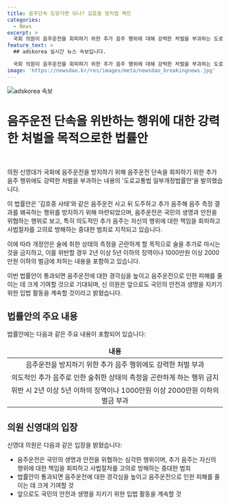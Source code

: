 ```yaml
---
title: 음주단속 도망가면 되나? 김호중 방지법 팩트
categories:
  - News
excerpt: >
  국회 의원이 음주운전을 회피하기 위한 추가 음주 행위에 대해 강력한 처벌을 부과하는 도로교통법 개정법률안을 발의했다. 이른바 '김호중 사태'를 격려하는 이 개정안은 음주운전으로 인한 피해를 줄이기 위한 노력의 일환이며, 추가 음주를 금지하고 위반 시 강력한 징역이나 벌금을 부과한다. 이에 대한 국회 의원의 기대는 음주운전에 대한 경각심을 높이고 안전을 지키는 데 기여할 것으로 전망된다.
feature_text: >
  ## adskorea 실시간 뉴스 속보입니다.

  국회 의원이 음주운전을 회피하기 위한 추가 음주 행위에 대해 강력한 처벌을 부과하는 도로교통법 개정법률안을 발의했다. 이른바 '김호중 사태'를 격려하는 이 개정안은 음주운전으로 인한 피해를 줄이기 위한 노력의 일환이며, 추가 음주를 금지하고 위반 시 강력한 징역이나 벌금을 부과한다. 이에 대한 국회 의원의 기대는 음주운전에 대한 경각심을 높이고 안전을 지키는 데 기여할 것으로 전망된다.
image: 'https://newsdao.kr/res/images/meta/newsdao_breakingnews.jpg'
---
```


<p><img src="https://newsdao.kr/res/images/meta/newsdao_breakingnews.jpg" alt="adskorea 속보" /></p>

<h1><b>음주운전 단속을 위반하는 행위에 대한 강력한 처벌을 목적으로한 법률안</b></h1>

<p data-ke-size="size16">&nbsp;</p>

<p>의원 신영대가 국회에 음주운전을 방지하기 위해 음주운전 단속을 회피하기 위한 추가 음주 행위에도 강력한 처벌을 부과하는 내용의 '도로교통법 일부개정법률안'을 발의했습니다.</p>

<p>이 법률안은 '김호중 사태'와 같은 음주운전 사고 뒤 도주하고 추가 음주해 음주 측정 결과를 왜곡하는 행위를 방지하기 위해 마련되었으며, 음주운전은 국민의 생명과 안전을 위협하는 행위로 보고, 특히 의도적인 추가 음주는 자신의 행위에 대한 책임을 회피하고 사법절차를 고의로 방해하는 중대한 범죄로 지적되고 있습니다.</p>

<p>이에 따라 개정안은 술에 취한 상태의 측정을 곤란하게 할 목적으로 술을 추가로 마시는 것을 금지하고, 이를 위반할 경우 2년 이상 5년 이하의 징역이나 1000만원 이상 2000만원 이하의 벌금에 처하는 내용을 포함하고 있습니다.</p>

<p>이번 법률안이 통과되면 음주운전에 대한 경각심을 높이고 음주운전으로 인한 피해를 줄이는 데 크게 기여할 것으로 기대되며, 신 의원은 앞으로도 국민의 안전과 생명을 지키기 위한 입법 활동을 계속할 것이라고 밝혔습니다.</p>

<h2><b>법률안의 주요 내용</b></h2>

<p data-ke-size="size16">법률안에는 다음과 같은 주요 내용이 포함되어 있습니다:</p>

<table>
    <thead>
        <tr>
            <td style="text-align: center;"><b>내용</b></td>
        </tr>
    </thead>
    <tbody>
        <tr>
            <td style="text-align: center;">음주운전을 방지하기 위한 추가 음주 행위에도 강력한 처벌 부과</td>
        </tr>
        <tr>
            <td style="text-align: center;">의도적인 추가 음주로 인한 술취한 상태의 측정을 곤란하게 하는 행위 금지</td>
        </tr>
        <tr>
            <td style="text-align: center;">위반 시 2년 이상 5년 이하의 징역이나 1000만원 이상 2000만원 이하의 벌금 부과</td>
        </tr>
    </tbody>
</table>

<h2><b>의원 신영대의 입장</b></h2>

<p data-ke-size="size16">신영대 의원은 다음과 같은 입장을 밝혔습니다:</p>

<ul>
    <li>음주운전은 국민의 생명과 안전을 위협하는 심각한 행위이며, 추가 음주는 자신의 행위에 대한 책임을 회피하고 사법절차를 고의로 방해하는 중대한 범죄</li>
    <li>법률안이 통과되면 음주운전에 대한 경각심을 높이고 음주운전으로 인한 피해를 줄이는 데 크게 기여할 것</li>
    <li>앞으로도 국민의 안전과 생명을 지키기 위한 입법 활동을 계속할 것</li>
</ul>

<p data-ke-size="size16">&nbsp;</p>

